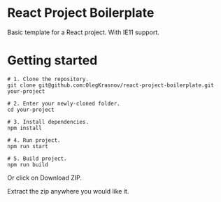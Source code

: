 # React Project Boilerplate
Basic template for a React project. With IE11 support.

# Getting started

```
# 1. Clone the repository.
git clone git@github.com:OlegKrasnov/react-project-boilerplate.git your-project

# 2. Enter your newly-cloned folder.
cd your-project

# 3. Install dependencies.
npm install

# 4. Run project.
npm run start

# 5. Build project.
npm run build

```

Or click on Download ZIP.

Extract the zip anywhere you would like it.
